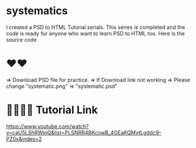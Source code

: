 # systematics
I created a PSD to HTML Tutorial serials. This series is completed and the code is ready for anyone who want to learn PSD to HTML too. Here is the source code

❤️❤️ 
=====================================================
=> Download PSD file for practice. 
=> If Download link not working 
=> Please change "systematic.png" => "systematic.psd" 

🍕🍕🌮🌮 Tutorial Link
=====================================
https://www.youtube.com/watch?v=caU5LShRWmQ&list=PLSNRR4BKcowB_4GEaKQMytLgddc9-PZ0x&index=2

